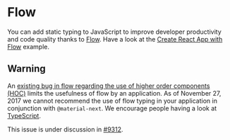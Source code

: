 # Flow

You can add static typing to JavaScript to improve developer productivity and code quality thanks to [Flow](https://github.com/facebook/flow).
Have a look at the [Create React App with Flow](https://github.com/material-next/material-next/tree/master/examples/create-react-app-with-flow) example.

## Warning

An [existing bug in flow regarding the use of higher order components (HOC)](https://github.com/facebook/flow/issues/5382)
limits the usefulness of flow by an application.  As of November 27, 2017 we cannot recommend the use of flow typing in your application in conjunction with `@material-next`.
We encourage people having a look at [TypeScript](/guides/typescript).

This issue is under discussion in [#9312](https://github.com/mui-org/material-ui/issues/9312).
